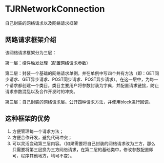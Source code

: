 TJRNetworkConnection
====================

自己封装的网络请求以及网络请求框架

## 网路请求框架介绍

该网络请求框架分为三层：

第一层：控件触发处理（配置网络请求参数）

第二层：封装一个基础的网络请求单例，并在单例中写四个共有方法（即：GET同步请求、GET异步请求、POST同步请求、POST异步请求）。在这一层中，为每一个请求都创建一个类目，类目主要用户将参数封装为字典，并配置请求链接，防止请求参数混乱以及合作开发时的冲突。

第三层：自己封装的网络请求层。公开四种请求方法，并使用block进行回调。

## 这种框架的优势

1. 方便管理每一个请求方法；
2. 方便合作开发，避免代码冲突；
3. 可以灵活变动第三层内容。（如果需要将自己封装的网络请求改为三方，那么只需要将第三层换为三方网络请求，在第二层的基础类中，修改参数配置即可，程序其他地方，均可不变）。

